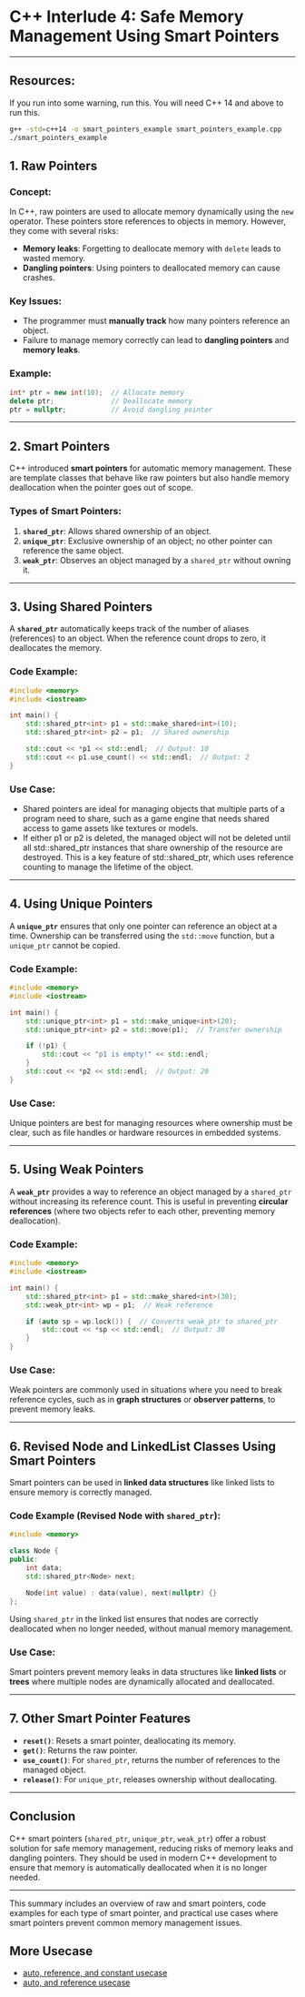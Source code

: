 # C++ Interlude 4: Safe Memory Management Using Smart Pointers

---

## Resources:

If you run into some warning, run this. You will need C++ 14 and above to run this.

```bash
g++ -std=c++14 -o smart_pointers_example smart_pointers_example.cpp
./smart_pointers_example
```

## **1. Raw Pointers**

### **Concept**:

In C++, raw pointers are used to allocate memory dynamically using the `new` operator. These pointers store references
to objects in memory. However, they come with several risks:

- **Memory leaks**: Forgetting to deallocate memory with `delete` leads to wasted memory.
- **Dangling pointers**: Using pointers to deallocated memory can cause crashes.

### **Key Issues**:

- The programmer must **manually track** how many pointers reference an object.
- Failure to manage memory correctly can lead to **dangling pointers** and **memory leaks**.

### **Example**:

```cpp
int* ptr = new int(10);  // Allocate memory
delete ptr;              // Deallocate memory
ptr = nullptr;           // Avoid dangling pointer
```

---

## **2. Smart Pointers**

C++ introduced **smart pointers** for automatic memory management. These are template classes that behave like raw
pointers but also handle memory deallocation when the pointer goes out of scope.

### **Types of Smart Pointers**:

1. **`shared_ptr`**: Allows shared ownership of an object.
2. **`unique_ptr`**: Exclusive ownership of an object; no other pointer can reference the same object.
3. **`weak_ptr`**: Observes an object managed by a `shared_ptr` without owning it.

---

## **3. Using Shared Pointers**

A **`shared_ptr`** automatically keeps track of the number of aliases (references) to an object. When the reference
count drops to zero, it deallocates the memory.

### **Code Example**:

```cpp
#include <memory>
#include <iostream>

int main() {
    std::shared_ptr<int> p1 = std::make_shared<int>(10);
    std::shared_ptr<int> p2 = p1;  // Shared ownership

    std::cout << *p1 << std::endl;  // Output: 10
    std::cout << p1.use_count() << std::endl;  // Output: 2
}
```

### **Use Case**:

- Shared pointers are ideal for managing objects that multiple parts of a program need to share, such as a game engine
  that needs shared access to game assets like textures or models.
- If either p1 or p2 is deleted, the managed object will not be deleted until all std::shared_ptr instances that share
  ownership of the resource are destroyed. This is a key feature of std::shared_ptr, which uses reference counting to
  manage the lifetime of the object.

---

## **4. Using Unique Pointers**

A **`unique_ptr`** ensures that only one pointer can reference an object at a time. Ownership can be transferred using
the `std::move` function, but a `unique_ptr` cannot be copied.

### **Code Example**:

```cpp
#include <memory>
#include <iostream>

int main() {
    std::unique_ptr<int> p1 = std::make_unique<int>(20);
    std::unique_ptr<int> p2 = std::move(p1);  // Transfer ownership

    if (!p1) {
        std::cout << "p1 is empty!" << std::endl;
    }
    std::cout << *p2 << std::endl;  // Output: 20
}
```

### **Use Case**:

Unique pointers are best for managing resources where ownership must be clear, such as file handles or hardware
resources in embedded systems.

---

## **5. Using Weak Pointers**

A **`weak_ptr`** provides a way to reference an object managed by a `shared_ptr` without increasing its reference count.
This is useful in preventing **circular references** (where two objects refer to each other, preventing memory
deallocation).

### **Code Example**:

```cpp
#include <memory>
#include <iostream>

int main() {
    std::shared_ptr<int> p1 = std::make_shared<int>(30);
    std::weak_ptr<int> wp = p1;  // Weak reference

    if (auto sp = wp.lock()) {  // Converts weak_ptr to shared_ptr
        std::cout << *sp << std::endl;  // Output: 30
    }
}
```

### **Use Case**:

Weak pointers are commonly used in situations where you need to break reference cycles, such as in **graph structures**
or **observer patterns**, to prevent memory leaks.

---

## **6. Revised Node and LinkedList Classes Using Smart Pointers**

Smart pointers can be used in **linked data structures** like linked lists to ensure memory is correctly managed.

### **Code Example (Revised Node with `shared_ptr`)**:

```cpp
#include <memory>

class Node {
public:
    int data;
    std::shared_ptr<Node> next;

    Node(int value) : data(value), next(nullptr) {}
};
```

Using `shared_ptr` in the linked list ensures that nodes are correctly deallocated when no longer needed, without manual
memory management.

### **Use Case**:

Smart pointers prevent memory leaks in data structures like **linked lists** or **trees** where multiple nodes are
dynamically allocated and deallocated.

---

## **7. Other Smart Pointer Features**

- **`reset()`**: Resets a smart pointer, deallocating its memory.
- **`get()`**: Returns the raw pointer.
- **`use_count()`**: For `shared_ptr`, returns the number of references to the managed object.
- **`release()`**: For `unique_ptr`, releases ownership without deallocating.

---

## **Conclusion**

C++ smart pointers (`shared_ptr`, `unique_ptr`, `weak_ptr`) offer a robust solution for safe memory management, reducing
risks of memory leaks and dangling pointers. They should be used in modern C++ development to ensure that memory is
automatically deallocated when it is no longer needed.

--- 

This summary includes an overview of raw and smart pointers, code examples for each type of smart pointer, and practical
use cases where smart pointers prevent common memory management issues.

## More Usecase

- [auto, reference, and constant usecase](./ConstAutoReference.md)
- [auto, and reference usecase](./AutoRefrence.md)